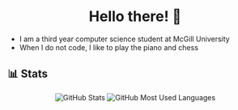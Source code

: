 <h1 align="center">Hello there! 👋</h1>

- I am a third year computer science student at McGill University
- When I do not code, I like to play the piano and chess

## 📊 Stats

<p align="center">
  <img src="https://github-readme-stats-puce-nine-20.vercel.app/api?username=NicolasAlmerge&show_icons=true&icon_color=2F80ED&text_color=718096&bg_color=00000000&hide_title=true&custom_title=Overview&include_all_commits=true&count_private=true&title_color=2F80ED&hide_border=true&number_format=long" alt="GitHub Stats"/>
  <img src="https://github-readme-stats-puce-nine-20.vercel.app/api/top-langs/?username=NicolasAlmerge&langs_count=6&layout=compact&title_color=2F80ED&bg_color=00000000&text_color=718096&hide_border=true&exclude_repo=github-readme-stats" alt="GitHub Most Used Languages"/>
</p>

<!-- Congratulations, hunter! You found the secret message! -->

